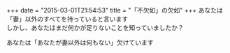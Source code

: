+++
date = "2015-03-01T21:54:53"
title = "「不欠如」の欠如"
+++
あなたは「妻」以外のすべてを持っていると言います  
しかし、あなたはまだ何かが足りないことを知っていましたか？  
  
あなたは「あなたが妻以外は何もない」欠けています  